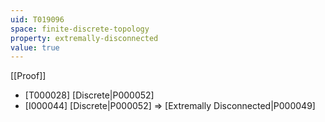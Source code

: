 ```yaml
---
uid: T019096
space: finite-discrete-topology
property: extremally-disconnected
value: true
---
```

[[Proof]]

* [T000028] [Discrete|P000052]
* [I000044] [Discrete|P000052] => [Extremally Disconnected|P000049]

